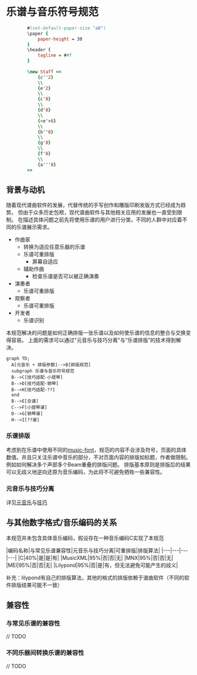 # 乐谱与音乐符号规范

```lilypond
        #(set-default-paper-size "a8")
        \paper {
            paper-height = 30
        }
        \header {
            tagline = ##f
        }
            
        \new Staff <<
            {c''2}
            \\
            {e'2}
            \\
            {c'8}
            \\
            {d'8}
            \\
            {<e'>8}
            \\
            {b''8}
            \\
            {g'8}
            \\
            {f'8}
            \\
            {a'''8}
        >>
```

## 背景与动机
随着现代谱曲软件的发展，代替传统的手写创作和雕版印刷发版方式已经成为趋势。
但由于众多历史包袱，现代谱曲软件与其他相关应用的发展也一直受到限制。
在描述具体问题之前先将使用乐谱的用户进行分类，不同的人群中对应着不同的乐谱展示需求。
* 作曲家
    * 转换为适应任意乐器的乐谱
    * 乐谱可重排版
        * 屏幕自适应
    * 辅助作曲
        * 检查乐谱是否可以被正确演奏
* 演奏者
    * 乐谱可重排版
* 观察者
    * 乐谱可重排版
* 开发者
    * 乐谱识别

本规范解决的问题是如何正确排版一张乐谱以及如何使乐谱的信息的整合与交换变得容易。
上面的需求可以通过"元音乐与技巧分离"与“乐谱排版”的技术得到解决。

```mermaid
graph TD;
  A[元音乐 + 排版参数]-->B[排版规范]
  subgraph 乐谱与音乐符号规范
  B-->C[技巧适配-小提琴]
  B-->D[技巧适配-钢琴]
  B-->H[技巧适配-??]
  end
  B-->E[总谱]
  C-->F[小提琴谱]
  D-->G[钢琴谱]
  H-->I[??谱]
```

### 乐谱排版
考虑到在乐谱中使用不同的[music-font](./terms.md#music-font)，规范的内容不会涉及符号，页面的具体数值。并且只关注乐谱中音乐的部分，不对页面内容的排版如标题，作者做限制。
例如如何解决多个声部多个Beam重叠的排版问题。
排版基本原则是排版后的结果可以无歧义地逆向还原为音乐编码，为此将不可避免牺牲一些兼容性。

### 元音乐与技巧分离
详见[元音乐](./terms.md#primary-music)与[技巧](./terms.md#technique)

## 与其他数字格式/音乐编码的关系
本规范并未包含具体音乐编码，假设存在一种音乐编码C实现了本规范

|编码名称|与常见乐谱兼容性|元音乐与技巧分离|可重排版|排版算法|
|---|---|---|---|
|C|40%|是|是|有|
|MusicXML|95%|否|否|无|
|MNX|95%|否|否|无|
|MEI|95%|否|否|无|
|Lilypond|95%|否|是|有，但无法避免可能产生的歧义|

补充：lilypond有自己的排版算法，其他的格式的排版依赖于谱曲软件（不同的软件排版结果可能不一致）

## 兼容性
### 与常见乐谱的兼容性
// TODO
### 不同乐器间转换乐谱的兼容性
// TODO

